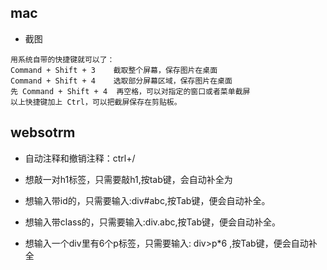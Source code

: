 ## mac

* 截图

```
用系统自带的快捷键就可以了：
Command + Shift + 3    截取整个屏幕，保存图片在桌面  
Command + Shift + 4    选取部分屏幕区域，保存图片在桌面 
先 Command + Shift + 4  再空格，可以对指定的窗口或者菜单截屏
以上快捷键加上 Ctrl，可以把截屏保存在剪贴板。
```

## websotrm

* 自动注释和撤销注释：ctrl+/

* 想敲一对h1标签，只需要敲h1,按tab键，会自动补全为

* 想输入带id的，只需要输入:div#abc,按Tab键，便会自动补全。

* 想输入带class的，只需要输入:div.abc,按Tab键，便会自动补全。

* 想输入一个div里有6个p标签，只需要输入: div>p*6 ,按Tab键，便会自动补全